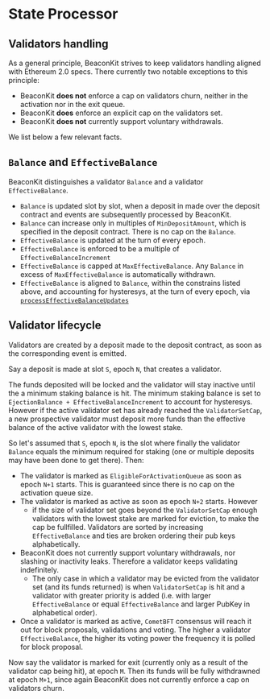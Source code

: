 # State Processor

## Validators handling

As a general principle, BeaconKit strives to keep validators handling aligned with Ethereum 2.0 specs. There currently two notable exceptions to this principle:

- BeaconKit **does not** enforce a cap on validators churn, neither in the activation nor in the exit queue.
- BeaconKit **does** enforce an explicit cap on the validators set.
- BeaconKit **does not** currently support voluntary withdrawals.

We list below a few relevant facts.

## `Balance` and `EffectiveBalance`

BeaconKit distinguishes a validator `Balance` and a validator `EffectiveBalance`.

- `Balance` is updated slot by slot, when a deposit in made over the deposit contract and events are subsequently processed by BeaconKit.
- `Balance` can increase only in multiples of `MinDepositAmount`, which is specified in the deposit contract. There is no cap on the `Balance`.
- `EffectiveBalance` is updated at the turn of every epoch.
- `EffectiveBalance` is enforced to be a multiple of `EffectiveBalanceIncrement`
- `EffectiveBalance` is capped at `MaxEffectiveBalance`. Any `Balance` in excess of `MaxEffectiveBalance` is automatically withdrawn.
- `EffectiveBalance` is aligned to `Balance`, within the constrains listed above, and accounting for hysteresys, at the turn of every epoch, via [`processEffectiveBalanceUpdates`](./state_processor.go#L491)

## Validator lifecycle

Validators are created by a deposit made to the deposit contract, as soon as the corresponding event is emitted.

Say a deposit is made at slot `S`, epoch `N`, that creates a validator.

The funds deposited will be locked and the validator will stay inactive until the a minimum staking balance is hit. The minimum staking balance is set to `EjectionBalance + EffectiveBalanceIncrement` to account for hysteresys. However if the active validator set has already reached the `ValidatorSetCap`, a new prospective validator must deposit more funds than the effective balance of the active validator with the lowest stake.

So let's assumed that `S`, epoch `N`, is the slot where finally the validator `Balance` equals the minimum required for staking (one or multiple deposits may have been done to get there). Then:

- The validator is marked as `EligibleForActivationQueue` as soon as epoch `N+1` starts. This is guaranteed since there is no cap on the activation queue size.
- The validator is marked as active as soon as epoch `N+2` starts. However
  - if the size of validator set goes beyond the `ValidatorSetCap` enough validators with the lowest stake are marked for eviction, to make the cap be fullfilled. Validators are sorted by increasing `EffectiveBalance` and ties are broken ordering their pub keys alphabetically.
- BeaconKit does not currently support voluntary withdrawals, nor slashing or inactivity leaks. Therefore a validator keeps validating indefinitely.
  - The only case in which a validator may be evicted from the validator set (and its funds returned) is when `ValidatorSetCap` is hit and a validator with greater priority is added (i.e. with larger `EffectiveBalance` or equal `EffectiveBalance` and larger PubKey in alphabetical order).
- Once a validator is marked as active, `CometBFT` consensus will reach it out for block proposals, validations and voting. The higher a validator `EffectiveBalance`, the higher its voting power the frequency it is polled for block proposal.

Now say the validator is marked for exit (currently only as a result of the validator cap being hit), at epoch `M`. Then its funds will be fully withdrawned at epoch `M+1`, since again BeaconKit does not currently enforce a cap on validators churn.
